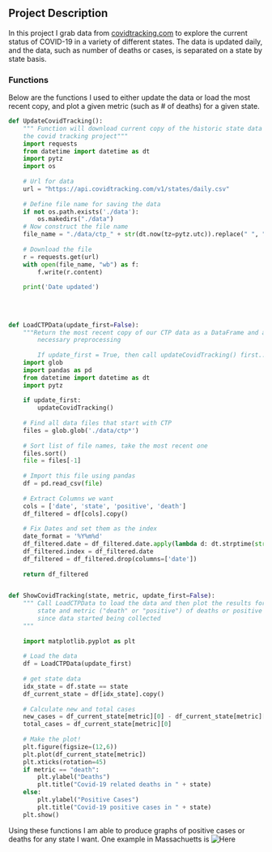 ## Project Description

In this project I grab data from [covidtracking.com](https://api.covidtracking.com/v1/states/daily.csv) to explore the current status of COVID-19 in a variety of different states. The data is updated daily, and the data, such as number of deaths or cases, is separated on a state by state basis.

### Functions

Below are the functions I used to either update the data or load the most recent copy, and plot a given metric (such as # of deaths) for a given state.

```python
def UpdateCovidTracking():
    """ Function will download current copy of the historic state data from
    the covid tracking project"""
    import requests
    from datetime import datetime as dt
    import pytz
    import os
    
    # Url for data
    url = "https://api.covidtracking.com/v1/states/daily.csv"
    
    # Define file name for saving the data
    if not os.path.exists('./data'):
        os.makedirs("./data")
    # Now construct the file name
    file_name = "./data/ctp_" + str(dt.now(tz=pytz.utc)).replace(" ", "_") + ".csv"
    
    # Download the file
    r = requests.get(url)
    with open(file_name, "wb") as f:
        f.write(r.content)
    
    print('Date updated')
    
    
    
    
def LoadCTPData(update_first=False):
    """Return the most recent copy of our CTP data as a DataFrame and apply
        necessary preprocessing
    
        If update_first = True, then call updateCovidTracking() first..."""
    import glob
    import pandas as pd
    from datetime import datetime as dt
    import pytz
    
    if update_first:
        updateCovidTracking()
    
    # Find all data files that start with CTP
    files = glob.glob('./data/ctp*')
    
    # Sort list of file names, take the most recent one
    files.sort()
    file = files[-1]
    
    # Import this file using pandas
    df = pd.read_csv(file)
    
    # Extract Columns we want
    cols = ['date', 'state', 'positive', 'death']
    df_filtered = df[cols].copy()
    
    # Fix Dates and set them as the index
    date_format = '%Y%m%d'
    df_filtered.date = df_filtered.date.apply(lambda d: dt.strptime(str(d), date_format))
    df_filtered.index = df_filtered.date
    df_filtered = df_filtered.drop(columns=['date'])
    
    return df_filtered


def ShowCovidTracking(state, metric, update_first=False):
    """ Call LoadCTPData to load the data and then plot the results for the
        state and metric ("death" or "positive") of deaths or positive cases
        since data started being collected
    """
    
    import matplotlib.pyplot as plt
    
    # Load the data
    df = LoadCTPData(update_first)
    
    # get state data
    idx_state = df.state == state
    df_current_state = df[idx_state].copy()
    
    # Calculate new and total cases
    new_cases = df_current_state[metric][0] - df_current_state[metric][1]
    total_cases = df_current_state[metric][0]
    
    # Make the plot!
    plt.figure(figsize=(12,6))
    plt.plot(df_current_state[metric])
    plt.xticks(rotation=45)
    if metric == "death":
        plt.ylabel("Deaths")
        plt.title("Covid-19 related deaths in " + state)
    else:
        plt.ylabel("Positive Cases")
        plt.title("Covid-19 positive cases in " + state)
    plt.show()
```

Using these functions I am able to produce graphs of positive cases or deaths for any state I want. One example in Massachuetts is ![Here]({{site.url}}/CovidMA.png)
